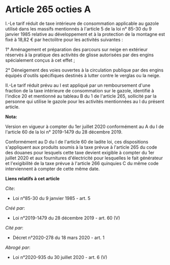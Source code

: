 # Article 265 octies A

I.-Le tarif réduit de taxe intérieure de consommation applicable au gazole utilisé dans les massifs mentionnés à l'article 5
de la loi n° 85-30 du 9 janvier 1985 relative au développement et à la protection de la montagne est fixé à 18,82 € par
hectolitre pour les activités suivantes :

1° Aménagement et préparation des parcours sur neige en extérieur réservés à la pratique des activités de glisse autorisées
par des engins spécialement conçus à cet effet ;

2° Déneigement des voies ouvertes à la circulation publique par des engins équipés d'outils spécifiques destinés à lutter
contre le verglas ou la neige.

II.-Le tarif réduit prévu au I est appliqué par un remboursement d'une fraction de la taxe intérieure de consommation sur le
gazole, identifié à l'indice 20 et mentionné au tableau B du 1 de l'article 265, sollicité par la personne qui utilise le
gazole pour les activités mentionnées au I du présent article.

**Nota:**

Version en vigueur à compter du 1er juillet 2020 conformément au A du I de l'article 60 de la loi n° 2019-1479 du 28 décembre
2019.

Conformément au D du I de l'article 60 de ladite loi, ces dispositions s'appliquent aux produits soumis à la taxe prévue à
l'article 265 du code des douanes pour lesquels cette taxe devient exigible à compter du 1er juillet 2020 et aux fournitures
d'électricité pour lesquelles le fait générateur et l'exigibilité de la taxe prévue à l'article 266 quinquies C du même code
interviennent à compter de cette même date.

**Liens relatifs à cet article**

_Cite_:

  - Loi n°85-30 du 9 janvier 1985 - art. 5

_Créé par_:

  - Loi n°2019-1479 du 28 décembre 2019 - art. 60 (V)

_Cité par_:

  - Décret n°2020-278 du 18 mars 2020 - art. 1

_Abrogé par_:

  - Loi n°2020-935 du 30 juillet 2020 - art. 6 (V)
